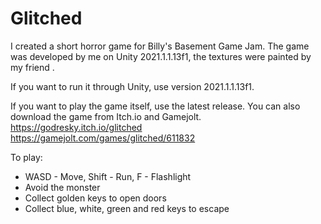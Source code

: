 # Glitched
I created a short horror game for Billy's Basement Game Jam. The game was developed by me on Unity 2021.1.1.13f1, the textures were painted by my friend .

If you want to run it through Unity, use version 2021.1.1.13f1.

If you want to play the game itself, use the latest release.
You can also download the game from Itch.io and Gamejolt.
https://godresky.itch.io/glitched
https://gamejolt.com/games/glitched/611832


To play:
- WASD - Move, Shift - Run, F - Flashlight
- Avoid the monster
- Collect golden keys to open doors
- Collect blue, white, green and red keys to escape
